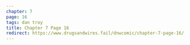 ```yaml
---
chapter: 7
page: 16
tags: dan troy
title: Chapter 7 Page 16
redirect: https://www.drugsandwires.fail/dnwcomic/chapter-7-page-16/
---
```

